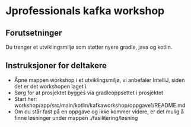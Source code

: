 # Jprofessionals kafka workshop

## Forutsetninger
Du trenger et utviklingsmiljø som støtter nyere gradle, java og kotlin.


## Instruksjoner for deltakere
- Åpne mappen workshop i et utviklingsmiljø, vi anbefaler IntelliJ, siden det er det workshopen laget i.
- Sørg for at prosjektet bygges via gradleoppsettet i prosjektet
- Start her: workshop/app/src/main/kotlin/kafkaworkshop/oppgave1/README.md
- Om du står fast på en oppgave og ikke kommer videre, er det mulig å finne løsninger under mappen ./fasilitering/løsning